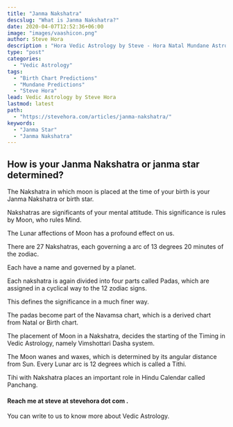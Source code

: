```yaml
---
title: "Janma Nakshatra"
descslug: "What is Janma Nakshatra?"
date: 2020-04-07T12:52:36+06:00
image: "images/vaashicon.png"
author: Steve Hora
description : "Hora Vedic Astrology by Steve - Hora Natal Mundane Astrology Horoscope Reading Predictions Janma Star"
type: "post"
categories: 
  - "Vedic Astrology"
tags:
  - "Birth Chart Predictions"
  - "Mundane Predictions"
  - "Steve Hora"
lead: Vedic Astrology by Steve Hora
lastmod: latest 
path:
  - "https://stevehora.com/articles/janma-nakshatra/"
keywords:
  - "Janma Star"
  - "Janma Nakshatra"
---
```


## How is your Janma Nakshatra or janma star determined?

The Nakshatra in which moon is placed at the time of your birth is your Janma Nakshatra or birth star.

Nakshatras are significants of your mental attitude. This significance is rules by Moon, who rules Mind.

The Lunar affections of Moon has a profound effect on us.

There are 27 Nakshatras, each governing a arc of 13 degrees 20 minutes of the zodiac.

Each have a name and governed by a planet.

Each nakshatra is again divided into four parts called Padas, which are assigned in a cyclical way to the 12 zodiac signs.

This defines the significance in a much finer way.

The padas become part of the Navamsa chart, which is a derived chart from Natal or Birth chart.

The placement of Moon in a Nakshatra, decides the starting of the Timing in Vedic Astrology, namely Vimshottari Dasha system.

The Moon wanes and waxes, which is determined by its angular distance from Sun. Every Lunar arc is 12 degrees which is called a Tithi.

Tihi with Nakshatra places an important role in Hindu Calendar called Panchang.

#### Reach me at  steve at stevehora dot com .

You can write to us to know more about Vedic Astrology.
